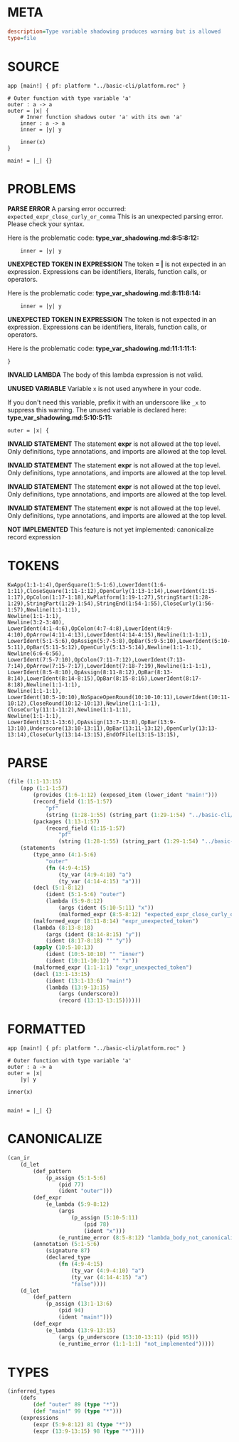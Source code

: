 # META
~~~ini
description=Type variable shadowing produces warning but is allowed
type=file
~~~
# SOURCE
~~~roc
app [main!] { pf: platform "../basic-cli/platform.roc" }

# Outer function with type variable 'a'
outer : a -> a
outer = |x| {
    # Inner function shadows outer 'a' with its own 'a'
    inner : a -> a
    inner = |y| y

    inner(x)
}

main! = |_| {}
~~~
# PROBLEMS
**PARSE ERROR**
A parsing error occurred: `expected_expr_close_curly_or_comma`
This is an unexpected parsing error. Please check your syntax.

Here is the problematic code:
**type_var_shadowing.md:8:5:8:12:**
```roc
    inner = |y| y
```


**UNEXPECTED TOKEN IN EXPRESSION**
The token **= |** is not expected in an expression.
Expressions can be identifiers, literals, function calls, or operators.

Here is the problematic code:
**type_var_shadowing.md:8:11:8:14:**
```roc
    inner = |y| y
```


**UNEXPECTED TOKEN IN EXPRESSION**
The token  is not expected in an expression.
Expressions can be identifiers, literals, function calls, or operators.

Here is the problematic code:
**type_var_shadowing.md:11:1:11:1:**
```roc
}
```


**INVALID LAMBDA**
The body of this lambda expression is not valid.

**UNUSED VARIABLE**
Variable ``x`` is not used anywhere in your code.

If you don't need this variable, prefix it with an underscore like `_x` to suppress this warning.
The unused variable is declared here:
**type_var_shadowing.md:5:10:5:11:**
```roc
outer = |x| {
```


**INVALID STATEMENT**
The statement **expr** is not allowed at the top level.
Only definitions, type annotations, and imports are allowed at the top level.

**INVALID STATEMENT**
The statement **expr** is not allowed at the top level.
Only definitions, type annotations, and imports are allowed at the top level.

**INVALID STATEMENT**
The statement **expr** is not allowed at the top level.
Only definitions, type annotations, and imports are allowed at the top level.

**INVALID STATEMENT**
The statement **expr** is not allowed at the top level.
Only definitions, type annotations, and imports are allowed at the top level.

**NOT IMPLEMENTED**
This feature is not yet implemented: canonicalize record expression

# TOKENS
~~~zig
KwApp(1:1-1:4),OpenSquare(1:5-1:6),LowerIdent(1:6-1:11),CloseSquare(1:11-1:12),OpenCurly(1:13-1:14),LowerIdent(1:15-1:17),OpColon(1:17-1:18),KwPlatform(1:19-1:27),StringStart(1:28-1:29),StringPart(1:29-1:54),StringEnd(1:54-1:55),CloseCurly(1:56-1:57),Newline(1:1-1:1),
Newline(1:1-1:1),
Newline(3:2-3:40),
LowerIdent(4:1-4:6),OpColon(4:7-4:8),LowerIdent(4:9-4:10),OpArrow(4:11-4:13),LowerIdent(4:14-4:15),Newline(1:1-1:1),
LowerIdent(5:1-5:6),OpAssign(5:7-5:8),OpBar(5:9-5:10),LowerIdent(5:10-5:11),OpBar(5:11-5:12),OpenCurly(5:13-5:14),Newline(1:1-1:1),
Newline(6:6-6:56),
LowerIdent(7:5-7:10),OpColon(7:11-7:12),LowerIdent(7:13-7:14),OpArrow(7:15-7:17),LowerIdent(7:18-7:19),Newline(1:1-1:1),
LowerIdent(8:5-8:10),OpAssign(8:11-8:12),OpBar(8:13-8:14),LowerIdent(8:14-8:15),OpBar(8:15-8:16),LowerIdent(8:17-8:18),Newline(1:1-1:1),
Newline(1:1-1:1),
LowerIdent(10:5-10:10),NoSpaceOpenRound(10:10-10:11),LowerIdent(10:11-10:12),CloseRound(10:12-10:13),Newline(1:1-1:1),
CloseCurly(11:1-11:2),Newline(1:1-1:1),
Newline(1:1-1:1),
LowerIdent(13:1-13:6),OpAssign(13:7-13:8),OpBar(13:9-13:10),Underscore(13:10-13:11),OpBar(13:11-13:12),OpenCurly(13:13-13:14),CloseCurly(13:14-13:15),EndOfFile(13:15-13:15),
~~~
# PARSE
~~~clojure
(file (1:1-13:15)
	(app (1:1-1:57)
		(provides (1:6-1:12) (exposed_item (lower_ident "main!")))
		(record_field (1:15-1:57)
			"pf"
			(string (1:28-1:55) (string_part (1:29-1:54) "../basic-cli/platform.roc")))
		(packages (1:13-1:57)
			(record_field (1:15-1:57)
				"pf"
				(string (1:28-1:55) (string_part (1:29-1:54) "../basic-cli/platform.roc")))))
	(statements
		(type_anno (4:1-5:6)
			"outer"
			(fn (4:9-4:15)
				(ty_var (4:9-4:10) "a")
				(ty_var (4:14-4:15) "a")))
		(decl (5:1-8:12)
			(ident (5:1-5:6) "outer")
			(lambda (5:9-8:12)
				(args (ident (5:10-5:11) "x"))
				(malformed_expr (8:5-8:12) "expected_expr_close_curly_or_comma")))
		(malformed_expr (8:11-8:14) "expr_unexpected_token")
		(lambda (8:13-8:18)
			(args (ident (8:14-8:15) "y"))
			(ident (8:17-8:18) "" "y"))
		(apply (10:5-10:13)
			(ident (10:5-10:10) "" "inner")
			(ident (10:11-10:12) "" "x"))
		(malformed_expr (1:1-1:1) "expr_unexpected_token")
		(decl (13:1-13:15)
			(ident (13:1-13:6) "main!")
			(lambda (13:9-13:15)
				(args (underscore))
				(record (13:13-13:15))))))
~~~
# FORMATTED
~~~roc
app [main!] { pf: platform "../basic-cli/platform.roc" }

# Outer function with type variable 'a'
outer : a -> a
outer = |x|
	|y| y

inner(x)


main! = |_| {}
~~~
# CANONICALIZE
~~~clojure
(can_ir
	(d_let
		(def_pattern
			(p_assign (5:1-5:6)
				(pid 77)
				(ident "outer")))
		(def_expr
			(e_lambda (5:9-8:12)
				(args
					(p_assign (5:10-5:11)
						(pid 78)
						(ident "x")))
				(e_runtime_error (8:5-8:12) "lambda_body_not_canonicalized")))
		(annotation (5:1-5:6)
			(signature 87)
			(declared_type
				(fn (4:9-4:15)
					(ty_var (4:9-4:10) "a")
					(ty_var (4:14-4:15) "a")
					"false"))))
	(d_let
		(def_pattern
			(p_assign (13:1-13:6)
				(pid 94)
				(ident "main!")))
		(def_expr
			(e_lambda (13:9-13:15)
				(args (p_underscore (13:10-13:11) (pid 95)))
				(e_runtime_error (1:1-1:1) "not_implemented")))))
~~~
# TYPES
~~~clojure
(inferred_types
	(defs
		(def "outer" 89 (type "*"))
		(def "main!" 99 (type "*")))
	(expressions
		(expr (5:9-8:12) 81 (type "*"))
		(expr (13:9-13:15) 98 (type "*"))))
~~~